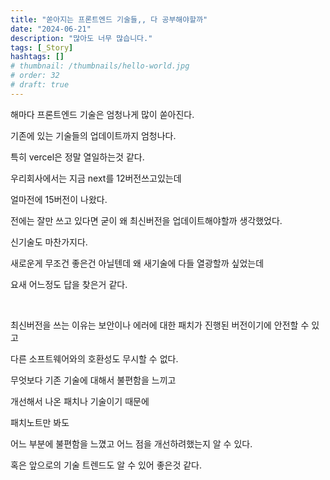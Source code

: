 ```yaml
---
title: "쏟아지는 프론트엔드 기술들,, 다 공부해야할까"
date: "2024-06-21"
description: "많아도 너무 많습니다."
tags: [_Story]
hashtags: []
# thumbnail: /thumbnails/hello-world.jpg
# order: 32
# draft: true
---
```


해마다 프론트엔드 기술은 엄청나게 많이 쏟아진다.

기존에 있는 기술들의 업데이트까지 엄청나다.

특히 vercel은 정말 열일하는것 같다.

우리회사에서는 지금 next를 12버전쓰고있는데

얼마전에 15버전이 나왔다.

전에는 잘만 쓰고 있다면 굳이 왜 최신버전을 업데이트해야할까 생각했었다.

신기술도 마찬가지다.

새로운게 무조건 좋은건 아닐텐데 왜 새기술에 다들 열광할까 싶었는데

요새 어느정도 답을 찾은거 같다.

<br/>

최신버전을 쓰는 이유는 보안이나 에러에 대한 패치가 진행된 버전이기에 안전할 수 있고

다른 소프트웨어와의 호환성도 무시할 수 없다.

무엇보다 기존 기술에 대해서 불편함을 느끼고

개선해서 나온 패치나 기술이기 때문에

패치노트만 봐도

어느 부분에 불편함을 느꼈고 어느 점을 개선하려했는지 알 수 있다.

혹은 앞으로의 기술 트렌드도 알 수 있어 좋은것 같다.
